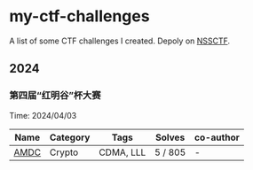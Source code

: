 # my-ctf-challenges
A list of some CTF challenges I created. Depoly on [NSSCTF](https://nssctf.cn).

## 2024

### 第四届“红明谷”杯大赛

Time: 2024/04/03

| Name                                                                          | Category    | Tags                                      | Solves      | co-author |
| ----------------------------------------------------------------------------- | ----------- | ----------------------------------------- | ----------  | --------- |
| [AMDC](https://www.nssctf.cn/problem/5370)                                    | Crypto      | CDMA, LLL                                 | 5 / 805     | -         |

